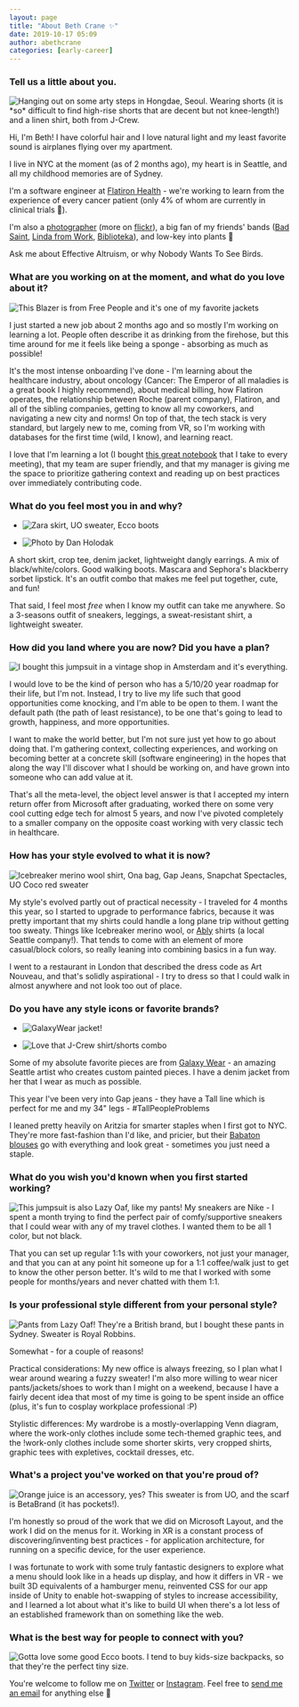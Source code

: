 ```yaml
---
layout: page
title: "About Beth Crane ✨"
date: 2019-10-17 05:09
author: abethcrane
categories: [early-career]
---
```


### Tell us a little about you.

![Hanging out on some arty steps in Hongdae, Seoul. Wearing shorts (it is \*so\* difficult to find high-rise shorts that are decent but not knee-length!) and a linen shirt, both from J-Crew.](https://fibonaccisequinsblog.com/wp-content/uploads/2019/10/IMG_9154-1-1024x819.jpg)

Hi, I'm Beth! I have colorful hair and I love natural light and my least favorite sound is airplanes flying over my apartment.

I live in NYC at the moment (as of 2 months ago), my heart is in Seattle, and all my childhood memories are of Sydney.

I'm a software engineer at [Flatiron Health](http://flatiron.com) - we're working to learn from the experience of every cancer patient (only 4% of whom are currently in clinical trials 😬).

I'm also a [photographer](http://instagram.com/abethcrane) (more on [flickr](http://flickr.com/photos/105674507@N06)), a big fan of my friends' bands ([Bad Saint](http://www.badsaintband.com/#home-section), [Linda from Work](https://www.lindafromwork.com), [Biblioteka](https://www.biblioteka.us/)), and low-key into plants 🌱

Ask me about Effective Altruism, or why Nobody Wants To See Birds.

### What are you working on at the moment, and what do you love about it?

![This Blazer is from Free People and it's one of my favorite jackets](https://fibonaccisequinsblog.com/wp-content/uploads/2019/10/IMG_7645-1024x683.jpg)

I just started a new job about 2 months ago and so mostly I'm working on learning a lot. People often describe it as drinking from the firehose, but this time around for me it feels like being a sponge - absorbing as much as possible!

It's the most intense onboarding I've done - I'm learning about the healthcare industry, about oncology (Cancer: The Emperor of all maladies is a great book I highly recommend), about medical billing, how Flatiron operates, the relationship between Roche (parent company), Flatiron, and all of the sibling companies, getting to know all my coworkers, and navigating a new city and norms! On top of that, the tech stack is very standard, but largely new to me, coming from VR, so I'm working with databases for the first time (wild, I know), and learning react. 

I love that I'm learning a lot (I bought [this great notebook](https://designworksink.com/products/5775b003ebbd1a06a7c30276) that I take to every meeting), that my team are super friendly, and that my manager is giving me the space to prioritize gathering context and reading up on best practices over immediately contributing code.

### What do you feel most you in and why?

- ![Zara skirt, UO sweater, Ecco boots](https://fibonaccisequinsblog.com/wp-content/uploads/2019/10/IMG_0217-2-819x1024.jpg)

- ![Photo by [Dan Holodak](http://instagram.com/danwiththeblue)](https://fibonaccisequinsblog.com/wp-content/uploads/2019/10/IMG_0219-1-819x1024.jpg)

A short skirt, crop tee, denim jacket, lightweight dangly earrings. A mix of black/white/colors. Good walking boots. Mascara and Sephora's blackberry sorbet lipstick. It's an outfit combo that makes me feel put together, cute, and fun!

That said, I feel most *free* when I know my outfit can take me anywhere. So a 3-seasons outfit of sneakers, leggings, a sweat-resistant shirt, a lightweight sweater.

### How did you land where you are now? Did you have a plan?

![I bought this jumpsuit in a vintage shop in Amsterdam and it's everything.](https://fibonaccisequinsblog.com/wp-content/uploads/2019/10/IMG_4978-1024x820.jpg)

I would love to be the kind of person who has a 5/10/20 year roadmap for their life, but I'm not. Instead, I try to live my life such that good opportunities come knocking, and I'm able to be open to them. I want the default path (the path of least resistance), to be one that's going to lead to growth, happiness, and more opportunities.

I want to make the world better, but I'm not sure just yet how to go about doing that. I'm gathering context, collecting experiences, and working on becoming better at a concrete skill (software engineering) in the hopes that along the way I'll discover what I should be working on, and have grown into someone who can add value at it.

That's all the meta-level, the object level answer is that I accepted my intern return offer from Microsoft after graduating, worked there on some very cool cutting edge tech for almost 5 years, and now I've pivoted completely to a smaller company on the opposite coast working with very classic tech in healthcare.

### How has your style evolved to what it is now?

![Icebreaker merino wool shirt, Ona bag, Gap Jeans, Snapchat Spectacles, UO Coco red sweater](https://fibonaccisequinsblog.com/wp-content/uploads/2019/10/IMG_2278-1024x732.jpg)

My style's evolved partly out of practical necessity - I traveled for 4 months this year, so I started to upgrade to performance fabrics, because it was pretty important that my shirts could handle a long plane trip without getting too sweaty. Things like Icebreaker merino wool, or [Ably](https://ablyapparel.com/) shirts (a local Seattle company!). That tends to come with an element of more casual/block colors, so really leaning into combining basics in a fun way.

I went to a restaurant in London that described the dress code as Art Nouveau, and that's solidly aspirational - I try to dress so that I could walk in almost anywhere and not look too out of place.

### Do you have any style icons or favorite brands?

- ![GalaxyWear jacket!](https://fibonaccisequinsblog.com/wp-content/uploads/2019/10/IMG_0032-1024x819.jpg)

- ![Love that J-Crew shirt/shorts combo](https://fibonaccisequinsblog.com/wp-content/uploads/2019/10/IMG_0086-1024x683.jpg)

Some of my absolute favorite pieces are from [Galaxy Wear](https://www.instagram.com/galaxywear/?hl=en) - an amazing Seattle artist who creates custom painted pieces. I have a denim jacket from her that I wear as much as possible.

This year I've been very into Gap jeans - they have a Tall line which is perfect for me and my 34" legs - \#TallPeopleProblems

I leaned pretty heavily on Aritzia for smarter staples when I first got to NYC. They're more fast-fashion than I'd like, and pricier, but their [Babaton blouses](https://www.aritzia.com/us/en/product/murphy-blouse/55975.html?dwvar_55975_color=1274) go with everything and look great - sometimes you just need a staple.

### What do you wish you'd known when you first started working?

![This jumpsuit is also Lazy Oaf, like my pants! My sneakers are Nike - I spent a month trying to find the perfect pair of comfy/supportive sneakers that I could wear with any of my travel clothes. I wanted them to be all 1 color, but not black.](https://fibonaccisequinsblog.com/wp-content/uploads/2019/10/IMG_2249-820x1024.jpg)

That you can set up regular 1:1s with your coworkers, not just your manager, and that you can at any point hit someone up for a 1:1 coffee/walk just to get to know the other person better. It's wild to me that I worked with some people for months/years and never chatted with them 1:1.

### Is your professional style different from your personal style?

![Pants from Lazy Oaf! They're a British brand, but I bought these pants in Sydney. Sweater is Royal Robbins.](https://fibonaccisequinsblog.com/wp-content/uploads/2019/10/IMG_20190713_110705-819x1024.jpg)

Somewhat - for a couple of reasons!

Practical considerations: My new office is always freezing, so I plan what I wear around wearing a fuzzy sweater! I'm also more willing to wear nicer pants/jackets/shoes to work than I might on a weekend, because I have a fairly decent idea that most of my time is going to be spent inside an office (plus, it's fun to cosplay workplace professional :P)

Stylistic differences: My wardrobe is a mostly-overlapping Venn diagram, where the work-only clothes include some tech-themed graphic tees, and the !work-only clothes include some shorter skirts, very cropped shirts, graphic tees with expletives, cocktail dresses, etc.

### What's a project you've worked on that you're proud of?

![Orange juice is an accessory, yes? This sweater is from UO, and the scarf is [BetaBrand](https://www.betabrand.com/plum-cotton-cashmere-convertible-blanket-scarf) (it has pockets!).](https://fibonaccisequinsblog.com/wp-content/uploads/2019/10/IMG_2055-1024x732.jpg)

I'm honestly so proud of the work that we did on Microsoft Layout, and the work I did on the menus for it. Working in XR is a constant process of discovering/inventing best practices - for application architecture, for running on a specific device, for the user experience.

I was fortunate to work with some truly fantastic designers to explore what a menu should look like in a heads up display, and how it differs in VR - we built 3D equivalents of a hamburger menu, reinvented CSS for our app inside of Unity to enable hot-swapping of styles to increase accessibility, and I learned a lot about what it's like to build UI when there's a lot less of an established framework than on something like the web.

### What is the best way for people to connect with you?

![Gotta love some good [Ecco boots](https://us.ecco.com/ecco-elaine-boot-244743.html). I tend to buy kids-size backpacks, so that they're the perfect tiny size.](https://fibonaccisequinsblog.com/wp-content/uploads/2019/10/IMG_7142-1024x732.jpg)

You're welcome to follow me on [Twitter](http://twitter.com/abethcrane) or [Instagram](http://instagram.com/abethcrane). Feel free to [send me an email](mailto:hello@bethcrane.com) for anything else 🙂

